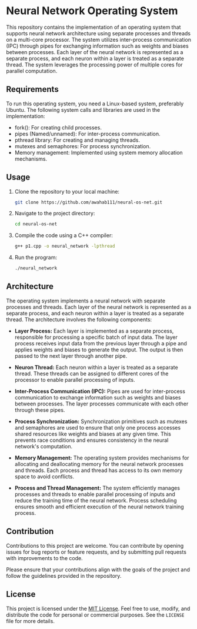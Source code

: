# Neural Network Operating System

This repository contains the implementation of an operating system that supports neural network architecture using separate processes and threads on a multi-core processor. The system utilizes inter-process communication (IPC) through pipes for exchanging information such as weights and biases between processes. Each layer of the neural network is represented as a separate process, and each neuron within a layer is treated as a separate thread. The system leverages the processing power of multiple cores for parallel computation.

## Requirements

To run this operating system, you need a Linux-based system, preferably Ubuntu. The following system calls and libraries are used in the implementation:

- fork(): For creating child processes.
- pipes (Named/unnamed): For inter-process communication.
- pthread library: For creating and managing threads.
- mutexes and semaphores: For process synchronization.
- Memory management: Implemented using system memory allocation mechanisms.

## Usage

1. Clone the repository to your local machine:

   ```bash
   git clone https://github.com/awahab111/neural-os-net.git
   ```

2. Navigate to the project directory:

   ```bash
   cd neural-os-net
   ```

3. Compile the code using a C++ compiler:

   ```bash
   g++ p1.cpp -o neural_network -lpthread
   ```

4. Run the program:

   ```bash
   ./neural_network
   ```

## Architecture

The operating system implements a neural network with separate processes and threads. Each layer of the neural network is represented as a separate process, and each neuron within a layer is treated as a separate thread. The architecture involves the following components:

- **Layer Process:** Each layer is implemented as a separate process, responsible for processing a specific batch of input data. The layer process receives input data from the previous layer through a pipe and applies weights and biases to generate the output. The output is then passed to the next layer through another pipe.

- **Neuron Thread:** Each neuron within a layer is treated as a separate thread. These threads can be assigned to different cores of the processor to enable parallel processing of inputs.

- **Inter-Process Communication (IPC):** Pipes are used for inter-process communication to exchange information such as weights and biases between processes. The layer processes communicate with each other through these pipes.

- **Process Synchronization:** Synchronization primitives such as mutexes and semaphores are used to ensure that only one process accesses shared resources like weights and biases at any given time. This prevents race conditions and ensures consistency in the neural network's computation.

- **Memory Management:** The operating system provides mechanisms for allocating and deallocating memory for the neural network processes and threads. Each process and thread has access to its own memory space to avoid conflicts.

- **Process and Thread Management:** The system efficiently manages processes and threads to enable parallel processing of inputs and reduce the training time of the neural network. Process scheduling ensures smooth and efficient execution of the neural network training process.

## Contribution

Contributions to this project are welcome. You can contribute by opening issues for bug reports or feature requests, and by submitting pull requests with improvements to the code.

Please ensure that your contributions align with the goals of the project and follow the guidelines provided in the repository.

## License

This project is licensed under the [MIT License](LICENSE). Feel free to use, modify, and distribute the code for personal or commercial purposes. See the `LICENSE` file for more details.
